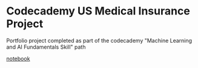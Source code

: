 # Codecademy US Medical Insurance Project
 Portfolio project completed as part of the codecademy "Machine Learning and AI Fundamentals Skill" path

[notebook](https://github.com/jbreaper/Codecademy-US-Medical-Insurance-Project/blob/main/python-portfolio-project-starter-files/us-medical-insurance-costs.ipynb)
